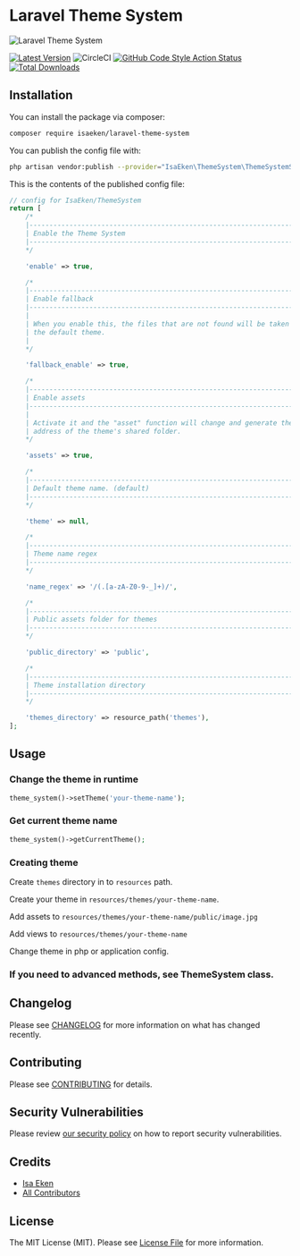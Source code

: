 
# Laravel Theme System

![Laravel Theme System](https://banners.beyondco.de/Laravel%20Theme%20System.png?theme=light&packageManager=composer%20require&packageName=isaeken/laravel-theme-system&pattern=architect&style=style_1&description=Make%20multiple%20themes%20for%20your%20Laravel%20application&md=1&showWatermark=1&fontSize=100px&images=https://laravel.com/img/logomark.min.svg)

[![Latest Version](https://img.shields.io/github/v/tag/isaeken/laravel-theme-system?sort=semver&label=version)](https://packagist.org/packages/isaeken/laravel-theme-system)
![CircleCI](https://img.shields.io/circleci/build/github/isaeken/laravel-theme-system)
[![GitHub Code Style Action Status](https://img.shields.io/github/workflow/status/isaeken/laravel-theme-system/Check%20&%20fix%20styling?label=code%20style)](https://github.com/isaeken/laravel-theme-system/actions?query=workflow%3A"Check+%26+fix+styling"+branch%3Amain)
[![Total Downloads](https://img.shields.io/packagist/dt/isaeken/laravel-theme-system.svg?style=flat-square)](https://packagist.org/packages/isaeken/laravel-theme-system)

## Installation

You can install the package via composer:

```bash
composer require isaeken/laravel-theme-system
```

You can publish the config file with:

```bash
php artisan vendor:publish --provider="IsaEken\ThemeSystem\ThemeSystemServiceProvider" --tag="theme-system-config"
```

This is the contents of the published config file:

```php
// config for IsaEken/ThemeSystem
return [
    /*
    |--------------------------------------------------------------------------
    | Enable the Theme System
    |--------------------------------------------------------------------------
    */

    'enable' => true,

    /*
    |--------------------------------------------------------------------------
    | Enable fallback
    |--------------------------------------------------------------------------
    |
    | When you enable this, the files that are not found will be taken from
    | the default theme.
    |
    */

    'fallback_enable' => true,

    /*
    |--------------------------------------------------------------------------
    | Enable assets
    |--------------------------------------------------------------------------
    |
    | Activate it and the "asset" function will change and generate the
    | address of the theme's shared folder.
    */

    'assets' => true,

    /*
    |--------------------------------------------------------------------------
    | Default theme name. (default)
    |--------------------------------------------------------------------------
    */

    'theme' => null,

    /*
    |--------------------------------------------------------------------------
    | Theme name regex
    |--------------------------------------------------------------------------
    */

    'name_regex' => '/(.[a-zA-Z0-9-_]+)/',

    /*
    |--------------------------------------------------------------------------
    | Public assets folder for themes
    |--------------------------------------------------------------------------
    */

    'public_directory' => 'public',

    /*
    |--------------------------------------------------------------------------
    | Theme installation directory
    |--------------------------------------------------------------------------
    */

    'themes_directory' => resource_path('themes'),
];
```

## Usage

### Change the theme in runtime

````php
theme_system()->setTheme('your-theme-name');
````

### Get current theme name

````php
theme_system()->getCurrentTheme();
````

### Creating theme

Create ``themes`` directory in to ``resources`` path.

Create your theme in ``resources/themes/your-theme-name``.

Add assets to ``resources/themes/your-theme-name/public/image.jpg``

Add views to ``resources/themes/your-theme-name``

Change theme in php or application config.

### If you need to advanced methods, see ThemeSystem class.

## Changelog

Please see [CHANGELOG](CHANGELOG.md) for more information on what has changed recently.

## Contributing

Please see [CONTRIBUTING](.github/CONTRIBUTING.md) for details.

## Security Vulnerabilities

Please review [our security policy](../../security/policy) on how to report security vulnerabilities.

## Credits

- [Isa Eken](https://github.com/isaeken)
- [All Contributors](../../contributors)

## License

The MIT License (MIT). Please see [License File](LICENSE.md) for more information.

